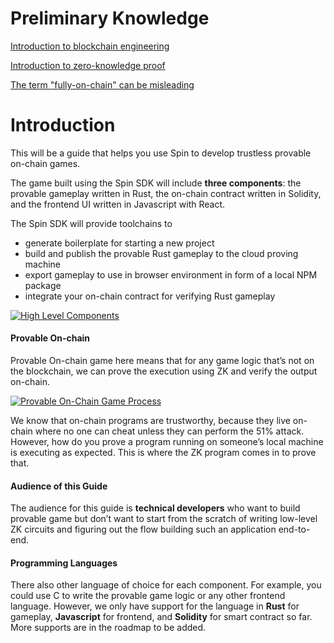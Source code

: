 # Preliminary Knowledge

[Introduction to blockchain engineering](https://twitter.com/JustinZhang/status/1774246770341827024)

[Introduction to zero-knowledge proof](https://twitter.com/JustinZhang/status/1761584145644351524)

[The term "fully-on-chain" can be misleading](https://twitter.com/JustinZhang/status/1796736937849688328)

# Introduction

This will be a guide that helps you use Spin to develop trustless provable on-chain games.

The game built using the Spin SDK will include **three components**: the provable gameplay written in Rust, the on-chain contract written in Solidity, and the frontend UI written in Javascript with React.

The Spin SDK will provide toolchains to

-   generate boilerplate for starting a new project
-   build and publish the provable Rust gameplay to the cloud proving machine
-   export gameplay to use in browser environment in form of a local NPM package
-   integrate your on-chain contract for verifying Rust gameplay

[![High Level Components](https://app.eraser.io/workspace/VhcsNlA4uYelufEWe1gi/preview?elements=eVSpiKOUoeKAZNje0UowrQ&type=embed)](https://app.eraser.io/workspace/VhcsNlA4uYelufEWe1gi?elements=eVSpiKOUoeKAZNje0UowrQ)

#### Provable On-chain

Provable On-chain game here means that for any game logic that’s not on the blockchain, we can prove the execution using ZK and verify the output on-chain.

[![Provable On-Chain Game Process](https://app.eraser.io/workspace/VhcsNlA4uYelufEWe1gi/preview?elements=qgrLyRuypSPWsysJtxtwuw&type=embed)](https://app.eraser.io/workspace/VhcsNlA4uYelufEWe1gi?elements=qgrLyRuypSPWsysJtxtwuw)

We know that on-chain programs are trustworthy, because they live on-chain where no one can cheat unless they can perform the 51% attack. However, how do you prove a program running on someone’s local machine is executing as expected. This is where the ZK program comes in to prove that.

#### Audience of this Guide

The audience for this guide is **technical developers** who want to build provable game but don’t want to start from the scratch of writing low-level ZK circuits and figuring out the flow building such an application end-to-end.

#### Programming Languages

There also other language of choice for each component. For example, you could use C to write the provable game logic or any other frontend language. However, we only have support for the language in **Rust** for gameplay, **Javascript** for frontend, and **Solidity** for smart contract so far. More supports are in the roadmap to be added.
